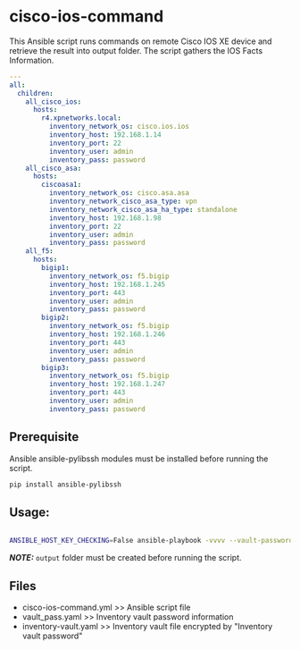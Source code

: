 # cisco-ios-command

This Ansible script runs commands on remote Cisco IOS XE device and retrieve the result into output folder. The script gathers the IOS Facts Information.

```yml
---
all:
  children:
    all_cisco_ios:
      hosts:
        r4.xpnetworks.local:
          inventory_network_os: cisco.ios.ios
          inventory_host: 192.168.1.14
          inventory_port: 22
          inventory_user: admin
          inventory_pass: password
    all_cisco_asa:
      hosts:
        ciscoasa1:
          inventory_network_os: cisco.asa.asa
          inventory_network_cisco_asa_type: vpn
          inventory_network_cisco_asa_ha_type: standalone
          inventory_host: 192.168.1.98
          inventory_port: 22
          inventory_user: admin
          inventory_pass: password
    all_f5:
      hosts:
        bigip1:
          inventory_network_os: f5.bigip
          inventory_host: 192.168.1.245
          inventory_port: 443
          inventory_user: admin
          inventory_pass: password
        bigip2:
          inventory_network_os: f5.bigip
          inventory_host: 192.168.1.246
          inventory_port: 443
          inventory_user: admin
          inventory_pass: password
        bigip3:
          inventory_network_os: f5.bigip
          inventory_host: 192.168.1.247
          inventory_port: 443
          inventory_user: admin
          inventory_pass: password
```

## Prerequisite
Ansible ansible-pylibssh modules must be installed before running the script.
```bash
pip install ansible-pylibssh
```

## Usage:
```bash

ANSIBLE_HOST_KEY_CHECKING=False ansible-playbook -vvvv --vault-password-file vault_pass.yaml -i inventory-vault.yaml cisco-ios-command.yml --extra-vars="ios_device=r4"
```
**_NOTE:_**  `output` folder must be created before running the script.

## Files
- cisco-ios-command.yml >> Ansible script file
- vault_pass.yaml >> Inventory vault password information
- inventory-vault.yaml >> Inventory vault file encrypted by "Inventory vault password"
